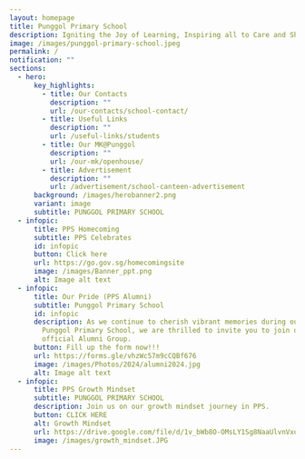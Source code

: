 ```yaml
---
layout: homepage
title: Punggol Primary School
description: Igniting the Joy of Learning, Inspiring all to Care and Share.
image: /images/punggol-primary-school.jpeg
permalink: /
notification: ""
sections:
  - hero:
      key_highlights:
        - title: Our Contacts
          description: ""
          url: /our-contacts/school-contact/
        - title: Useful Links
          description: ""
          url: /useful-links/students
        - title: Our MK@Punggol
          description: ""
          url: /our-mk/openhouse/
        - title: Advertisement
          description: ""
          url: /advertisement/school-canteen-advertisement
      background: /images/herobanner2.png
      variant: image
      subtitle: PUNGGOL PRIMARY SCHOOL
  - infopic:
      title: PPS Homecoming
      subtitle: PPS Celebrates
      id: infopic
      button: Click here
      url: https://go.gov.sg/homecomingsite
      image: /images/Banner_ppt.png
      alt: Image alt text
  - infopic:
      title: Our Pride (PPS Alumni)
      subtitle: Punggol Primary School
      id: infopic
      description: As we continue to cherish vibrant memories during our time at
        Punggol Primary School, we are thrilled to invite you to join our
        official Alumni Group.
      button: Fill up the form now!!!
      url: https://forms.gle/vhzWc57m9cCQBf676
      image: /images/Photos/2024/alumni2024.jpg
      alt: Image alt text
  - infopic:
      title: PPS Growth Mindset
      subtitle: PUNGGOL PRIMARY SCHOOL
      description: Join us on our growth mindset journey in PPS.
      button: CLICK HERE
      alt: Growth Mindset
      url: https://drive.google.com/file/d/1v_bWb8O-OMsLY1Sg8NaaUlvnVxumKSPE/view
      image: /images/growth_mindset.JPG
---
```

